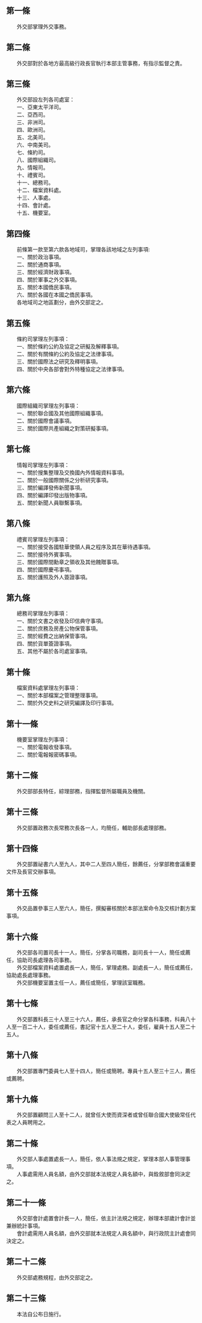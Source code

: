 第一條 
-------
　　外交部掌理外交事務。  


第二條 
-------
　　外交部對於各地方最高級行政長官執行本部主管事務，有指示監督之責。  


第三條 
-------
　　外交部設左列各司處室：  
　　一、亞東太平洋司。  
　　二、亞西司。  
　　三、非洲司。  
　　四、歐洲司。  
　　五、北美司。  
　　六、中南美司。  
　　七、條約司。  
　　八、國際組織司。  
　　九、情報司。  
　　十、禮賓司。  
　　十一、總務司。  
　　十二、檔案資料處。  
　　十三、人事處。  
　　十四、會計處。  
　　十五、機要室。  


第四條 
-------
　　前條第一款至第六款各地域司，掌理各該地域之左列事項:  
　　一、關於政治事項。  
　　二、關於通商事項。  
　　三、關於經濟財政事項。  
　　四、關於軍事之外交事項。  
　　五、關於本國僑民事項。  
　　六、關於各國在本國之僑民事項。  
　　各地域司之地區劃分，由外交部定之。  


第五條 
-------
　　條約司掌理左列事項：  
　　一、關於條約公約及協定之研擬及解釋事項。  
　　二、關於有關條約公約及協定之法律事項。  
　　三、關於國際法之研究及釋明事項。  
　　四、關於中央各部會對外特種協定之法律事項。  


第六條 
-------
　　國際組織司掌理左列事項：  
　　一、關於聯合國及其他國際組織事項。  
　　二、關於國際會議事項。  
　　三、關於國際共產組織之對策研擬事項。  


第七條 
-------
　　情報司掌理左列事項：  
　　一、關於搜集整理及交換國內外情報資料事項。  
　　二、關於一般國際關係之分析研究事項。  
　　三、關於編譯發佈新聞事項。  
　　四、關於編譯印發出版物事項。  
　　五、關於新聞人員聯繫事項。  


第八條 
-------
　　禮賓司掌理左列事項：  
　　一、關於接受各國駐華使領人員之程序及其在華待遇事項。  
　　二、關於接待外賓事項。  
　　三、關於國際間勳章之領收及其他餽贈事項。  
　　四、關於國際慶弔事項。  
　　五、關於護照及外人簽證事項。  


第九條 
-------
　　總務司掌理左列事項：  
　　一、關於文書之收發及印信典守事項。  
　　二、關於庶務及房產公物保管事項。  
　　三、關於經費之出納保管事項。  
　　四、關於貨單簽證事項。  
　　五、其他不屬於各司處室事項。  


第十條 
-------
　　檔案資料處掌理左列事項：  
　　一、關於本部檔案之管理整理事項。  
　　二、關於外交史料之研究編譯及印行事項。  


第十一條 
---------
　　機要室掌理左列事項：  
　　一、關於電報收發事項。  
　　二、關於電報報密碼事項。  


第十二條 
---------
　　外交部部長特任，綜理部務，指揮監督所屬職員及機關。  


第十三條 
---------
　　外交部置政務次長常務次長各一人，均簡任，輔助部長處理部務。  


第十四條 
---------
　　外交部置祕書六人至九人，其中二人至四人簡任，餘薦任，分掌部務會議重要文件及長官交辦事項。  


第十五條 
---------
　　外交品置參事三人至六人，簡任，撰擬審核關於本部法案命令及交核計劃方案事項。  


第十六條 
---------
　　外交部各司置司長十一人，簡任，分掌各司職務，副司長十一人，簡任或薦任，協助司長處理各司事務。  
　　外交部檔案資料處置處長一人，簡任，掌理處務。副處長一人，簡任或薦任，協助處長處理事務。  
　　外交部機要室置主任一人，薦任或簡任，掌理該室職務。  


第十七條 
---------
　　外交部置科長三十人至三十六人，薦任，承長官之命分掌各科事務，科員八十人至一百二十人，委任或薦任，書記官十五人至二十人，委任，雇員十五人至二十五人。  


第十八條 
---------
　　外交部置專門委員七人至十四人，簡任或簡聘。專員十五人至三十三人，薦任或薦聘。  


第十九條 
---------
　　外交部置顧問三人至十二人，就曾任大使而資深者或曾任聯合國大使級常任代表之人員聘用之。  


第二十條 
---------
　　外交部人事處置處長一人，簡任，依人事法規之規定，掌理本部人事管理事項。  
　　人事處需用人員名額，由外交部就本法規定人員名額中，與銓敘部會同決定之。  


第二十一條 
-----------
　　外交部會計處置會計長一人，簡任，依主計法規之規定，辦理本部歲計會計並兼辦統計事項。  
　　會計處需用人員名額，由外交部就本法規定人員名額中，與行政院主計處會同決定之。  


第二十二條 
-----------
　　外交部處務規程，由外交部定之。  


第二十三條 
-----------
　　本法自公布日施行。